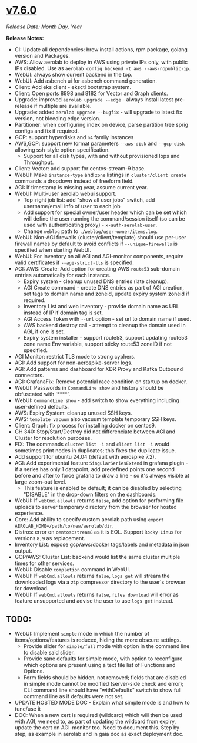 # [v7.6.0](https://github.com/aerospike/aerolab/releases/tag/7.6.0)

_Release Date: Month Day, Year_

**Release Notes:**
* CI: Update all dependencies: brew install actions, rpm package, golang version and Packages.
* AWS: Allow aerolab to deploy in AWS using private IPs only, with public IPs disabled. Use as `aerolab config backend -t aws --aws-nopublic-ip`.
* WebUI: always show current backend in the top.
* WebUI: Add asbench ui for asbench command generation.
* Client: Add eks client - eksctl bootstrap system.
* Client: Open ports 8998 and 8182 for Vector and Graph clients.
* Upgrade: improved `aerolab upgrade --edge` - always install latest pre-release if multiple are available.
* Upgrade: added `aerolab upgrade --bugfix` - will upgrade to latest fix version, not bleeding edge version.
* Partitioner: when configuring index on device, parse partition tree sprig configs and fix if required.
* GCP: support hyperdisks and `n4` family instances
* AWS,GCP: support new format parameters `--aws-disk` and `--gcp-disk` allowing ssh-style option specification.
  * Support for all disk types, with and without provisioned Iops and Throughput.
* Client: Vector: add support for centos-stream-9 base.
* WebUI: Make `instance-type` and `zone` listings in `cluster/client create` commands a dropdown instead of freeform field.
* AGI: If timestamp is missing year, assume current year.
* WebUI: Multi-user aerolab webui support.
  * Top-right job list: add "show all user jobs" switch, add username/email info of user to each job
  * Add support for special owner/user header which can be set which will define the user running the command/session itself (so can be used with authenticating proxy) - `x-auth-aerolab-user`.
  * Change `weblog` path to `./weblog/user-owner/items.log`.
* WebUI: Non-AGI firewalls (cluster/client/template) should use per-user firewall names by default to avoid conflicts if `--unique-firewalls` is specified when starting WebUI.
* WebUI: For inventory on all AGI and AGI-monitor components, require valid certificates if `--agi-strict-tls` is specified.
* AGI: AWS: Create: Add option for creating AWS `route53` sub-domain entries automatically for each instance.
  * Expiry system - cleanup unused DNS entries (late cleanup).
  * AGI Create command - create DNS entries as part of AGI creation, set tags to domain name and zoneid, update expiry system zoneid if required.
  * Inventory List and web inventory - provide domain name as URL instead of IP if domain tag is set.
  * AGI Access Token with `--url` option - set url to domain name if used.
  * AWS backend destroy call - attempt to cleanup the domain used in AGI, if one is set.
  * Expiry system installer - support route53, support updating route53 zone name Env variable, support sticky route53 zoneID if not specified.
* AGI Monitor: restrict TLS mode to strong cyphers.
* AGI: Add support for non-aerospike-server logs.
* AGI: Add patterns and dashboard for XDR Proxy and Kafka Outbound connectors.
* AGI: GrafanaFix: Remove potential race condition on startup on docker.
* WebUI: Passwords in `CommandLine show` and history should be obfuscated with '****'.
* WebUI: `CommandLine show` - add switch to show everything including user-defined defaults.
* AWS: Expiry System: cleanup unused SSH keys.
* AWS: `template vacuum` also vacuum template temporary SSH keys.
* Client: Graph: fix process for installing docker on centos9.
* GH 340: Stop/Start/Destroy did not differenciate between AGI and Cluster for resolution purposes.
* FIX: The commands `cluster list -i` and `client list -i` would sometimes print nodes in duplicates; this fixes the duplicate issue.
* Add support for ubuntu 24.04 (default with aerospike 7.2).
* AGI: Add experimental feature `SingularSeriesExtend` in grafana plugin - if a series has only 1 datapoint, add predefined points one second before and after to force grafana to draw a line - so it's always visible at large zoom-out level.
  * This feature is enabled by default; it can be disabled by selecting "DISABLE" in the drop-down filters on the dashboards.
* WebUI: If `webCmd.allowls` returns `false`, add option for performing file uploads to server temporary directory from the browser for hosted experience.
* Core: Add ability to specify custom aerolab path using `export AEROLAB_HOME=/path/to/new/aerolab/dir`.
* Distros: error on `centos:stream8` as it is EOL. Support `Rocky Linux` for versions `8,9` as replacement.
* Inventory List: expose gcp/aws/docker tags/labels and metadata in json output.
* GCP/AWS: Cluster List: backend would list the same cluster multiple times for other services.
* WebUI: Disable `completion` command in WebUI.
* WebUI: If `webCmd.allowls` returns `false`, `logs get` will stream the downloaded logs via a `zip` compressor directory to the user's browser for download.
* WebUI: If `webCmd.allowls` returns `false`, `files download` will error as feature unsupported and advise the user to use `logs get` instead.

## TODO:

* WebUI: Implement `simple` mode in which the number of items/options/features is reduced, hiding the more obscure settings.
  * Provide slider for `simple/full` mode with option in the command line to disable said slider.
  * Provide sane defaults for simple mode, with option to reconfigure which options are present using a text file list of Functions and Options.
  * Form fields should be hidden, not removed; fields that are disabled in simple mode cannot be modified (server-side check and error); CLI command line should have "withDefaults" switch to show full command line as if defaults were not set.
* UPDATE HOSTED MODE DOC - Explain what simple mode is and how to tune/use it
* DOC: When a new cert is required (wildcard) which will then be used with AGI, we need to, as part of updating the wildcard from expiry, update the cert on AGI-monitor too. Need to document this. Step by step, as example in aerolab and in gaia doc as exact deployment doc.
